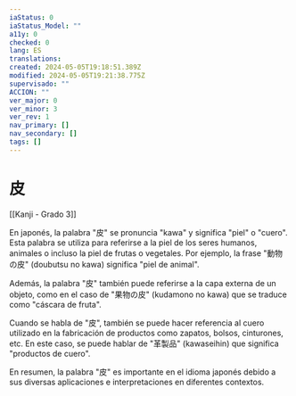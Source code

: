 ```yaml
---
iaStatus: 0
iaStatus_Model: ""
a11y: 0
checked: 0
lang: ES
translations: 
created: 2024-05-05T19:18:51.389Z
modified: 2024-05-05T19:21:38.775Z
supervisado: ""
ACCION: ""
ver_major: 0
ver_minor: 3
ver_rev: 1
nav_primary: []
nav_secondary: []
tags: []
---
```

# 皮

[[Kanji - Grado 3]]

En japonés, la palabra "皮" se pronuncia "kawa" y significa "piel" o "cuero". Esta palabra se utiliza para referirse a la piel de los seres humanos, animales o incluso la piel de frutas o vegetales. Por ejemplo, la frase "動物の皮" (doubutsu no kawa) significa "piel de animal".

Además, la palabra "皮" también puede referirse a la capa externa de un objeto, como en el caso de "果物の皮" (kudamono no kawa) que se traduce como "cáscara de fruta".

Cuando se habla de "皮", también se puede hacer referencia al cuero utilizado en la fabricación de productos como zapatos, bolsos, cinturones, etc. En este caso, se puede hablar de "革製品" (kawaseihin) que significa "productos de cuero".

En resumen, la palabra "皮" es importante en el idioma japonés debido a sus diversas aplicaciones e interpretaciones en diferentes contextos.
